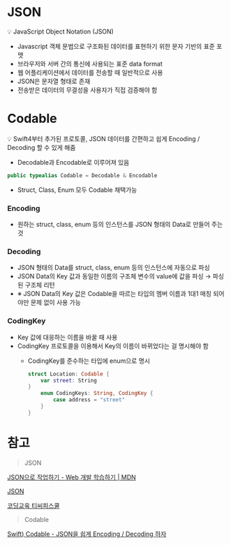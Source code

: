 # JSON


💡 JavaScript Object Notation (JSON)

- Javascript 객체 문법으로 구조화된 데이터를 표현하기 위한 문자 기반의 표준 포맷
- 브라우저와 서버 간의 통신에 사용되는 표준 data format
- 웹 어플리케이션에서 데이터를 전송할 때 일반적으로 사용
- JSON은 문자열 형태로 존재
- 전송받은 데이터의 무결성을 사용자가 직접 검증해야 함

# Codable

💡 Swift4부터 추가된 프로토콜, JSON 데이터를 간편하고 쉽게 Encoding / Decoding 할 수 있게 해줌

- Decodable과 Encodable로 이루어져 있음

```swift
public typealias Codable = Decodable & Encodable
```

- Struct, Class, Enum 모두 Codable 채택가능

### Encoding

- 원하는 struct, class, enum 등의 인스턴스를 JSON 형태의 Data로 만들어 주는 것

### Decoding

- JSON 형태의 Data를 struct, class, enum 등의 인스턴스에 자동으로 파싱
- JSON Data의 Key 값과 동일한 이름의 구조체 변수의 value에 값을 파싱 → 파싱된 구조체 리턴
- ※ JSON Data의 Key 값은 Codable을 따르는 타입의 멤버 이름과 1대1 매칭 되어야만 문제 없이 사용 가능

### CodingKey

- Key 값에 대응하는 이름을 바꿀 때 사용
- CodingKey 프로토콜을 이용해서 Key의 이름이 바뀌었다는 걸 명시해야 함
    - CodingKey를 준수하는 타입에 enum으로 명시
        
        ```swift
        struct Location: Codable {
            var street: String
        }
            enum CodingKeys: String, CodingKey {
                case address = "street"
            }
        }
        ```
        

# 참고

> JSON
> 

[JSON으로 작업하기 - Web 개발 학습하기 | MDN](https://developer.mozilla.org/ko/docs/Learn/JavaScript/Objects/JSON)

[JSON](https://www.json.org/json-ko.html)

[코딩교육 티씨피스쿨](http://www.tcpschool.com/json/json_basic_structure)

> Codable
> 

[Swift) Codable - JSON을 쉽게 Encoding / Decoding 하자](https://babbab2.tistory.com/61)